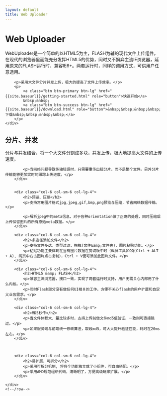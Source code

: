 ```yaml
---
layout: default
title: Web Uploader
---
```


<!-- Main jumbotron for a primary marketing message or call to action -->
<div class="jumbotron">
    <div class="container">
        <h1>Web Uploader</h1>
        <p>WebUploader是一个简单的以HTML5为主，FLASH为辅的现代文件上传组件。在现代的浏览器里面能充分发挥HTML5的优势，同时又不摒弃主流IE浏览器，延用原来的FLASH运行时，兼容IE6+。两套运行时，同样的调用方式，可供用户任意选用。</p>

        <p>采用大文件分片并发上传，极大的提高了文件上传效率。</p>
        <p>
            <a class="btn btn-primary btn-lg" href="{{site.baseurl}}/getting-started.html" role="button">快速开始</a>
            &nbsp;&nbsp;
            <a class="btn btn-success btn-lg" href="{{site.baseurl}}/download.html" role="button">&nbsp;&nbsp;&nbsp;&nbsp;下载&nbsp;&nbsp;&nbsp;&nbsp;</a>
        </p>
    </div>
</div>


<div class="fetature container">
    <div class="row">
        <div class="col-6 col-sm-6 col-lg-4">
            <h2>分片、并发</h2>
            <p>分片与并发结合，将一个大文件分割成多块，并发上传，极大地提高大文件的上传速度。</p>

            <p>当网络问题导致传输错误时，只需要重传出错分片，而不是整个文件。另外分片传输能够更加实时的跟踪上传进度。</p>
        </div>


        <div class="col-6 col-sm-6 col-lg-4">
            <h2>预览、压缩</h2>
            <p>支持常用图片格式jpg,jpeg,gif,bmp,png预览与压缩，节省网络数据传输。</p>

            <p>解析jpeg中的meta信息，对于各种orientation做了正确的处理，同时压缩后上传保留图片的所有原始meta数据。</p>
        </div>

        <div class="col-6 col-sm-6 col-lg-4">
            <h2>多途径添加文件</h2>
            <p>支持文件多选，类型过滤，拖拽(文件&amp;文件夹)，图片粘贴功能。</p>
            <p>粘贴功能主要体现在当有图片数据在剪切板中时（截屏工具如QQ(Ctrl + ALT + A), 网页中右击图片点击复制），Ctrl + V便可添加此图片文件。</p>
        </div>

        <div class="col-6 col-sm-6 col-lg-4">
            <h2>HTML5 &amp; FLASH</h2>
            <p>兼容主流浏览器，接口一致，实现了两套运行时支持，用户无需关心内部用了什么内核。</p>
            <p>同时Flash部分没有做任何UI相关的工作，方便不关心flash的用户扩展和自定义业务需求。</p>
        </div>

        <div class="col-6 col-sm-6 col-lg-4">
            <h2>MD5秒传</h2>
            <p>当文件体积大、量比较多时，支持上传前做文件md5值验证，一致则可直接跳过。</p>
            <p>如果服务端与前端统一修改算法，取段md5，可大大提升验证性能，耗时在20ms左右。</p>
        </div>



        <div class="col-6 col-sm-6 col-lg-4">
            <h2>易扩展、可拆分</h2>
            <p>采用可拆分机制, 将各个功能独立成了小组件，可自由搭配。</p>
            <p>采用AMD规范组织代码，清晰明了，方便高级玩家扩展。</p>
        </div>

    </div>
    <!--/row-->
</div>